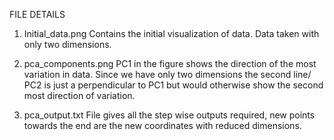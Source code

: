 FILE DETAILS

1.  Initial_data.png 
Contains the initial visualization of data. Data taken with only two dimensions.

2.  pca_components.png
PC1 in the figure shows the direction of the most variation in data. Since we have only two dimensions the second line/ PC2 is just a perpendicular to PC1 but would otherwise show the second most direction of variation.

3.  pca_output.txt
File gives all the step wise outputs required, new points towards the end are the new coordinates with reduced dimensions.
